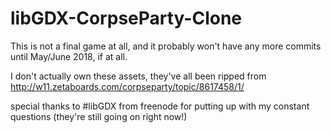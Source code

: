 # libGDX-CorpseParty-Clone

This is not a final game at all, and it probably won't have any more commits until May/June 2018, if at all.

I don't actually own these assets, they've all been ripped from http://w11.zetaboards.com/corpseparty/topic/8617458/1/

special thanks to #libGDX from freenode for putting up with my constant questions (they're still going on right now!)
